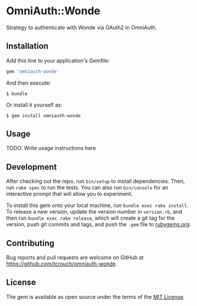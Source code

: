 # OmniAuth::Wonde

Strategy to authenticate with Wonde via OAuth2 in OmniAuth.

## Installation

Add this line to your application's Gemfile:

```ruby
gem 'omniauth-wonde'
```

And then execute:

    $ bundle

Or install it yourself as:

    $ gem install omniauth-wonde

## Usage

TODO: Write usage instructions here

## Development

After checking out the repo, run `bin/setup` to install dependencies. Then, run `rake spec` to run the tests. You can also run `bin/console` for an interactive prompt that will allow you to experiment.

To install this gem onto your local machine, run `bundle exec rake install`. To release a new version, update the version number in `version.rb`, and then run `bundle exec rake release`, which will create a git tag for the version, push git commits and tags, and push the `.gem` file to [rubygems.org](https://rubygems.org).

## Contributing

Bug reports and pull requests are welcome on GitHub at https://github.com/tcrouch/omniauth-wonde.

## License

The gem is available as open source under the terms of the [MIT License](https://opensource.org/licenses/MIT).
